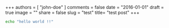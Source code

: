 +++
authors = [ "john-doe" ]
comments = false
date = "2016-01-01"
draft = true
image = ""
share = false
slug = "test"
title= "test post"
+++

```bash
echo "hello world !!"
```

